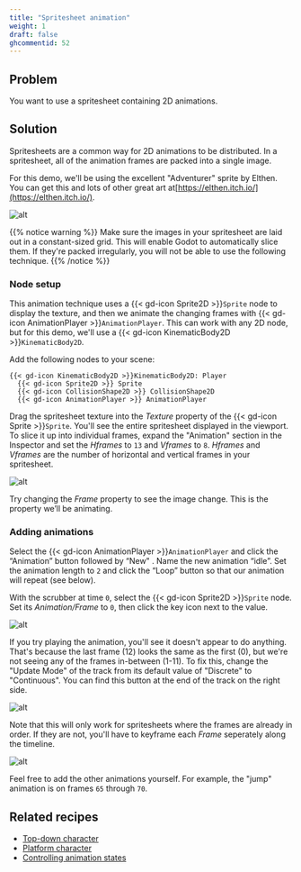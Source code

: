 ```yaml
---
title: "Spritesheet animation"
weight: 1
draft: false
ghcommentid: 52
---
```


## Problem

You want to use a spritesheet containing 2D animations.

## Solution

Spritesheets are a common way for 2D animations to be distributed. In a spritesheet, all of the animation frames are packed into a single image.

For this demo, we'll be using the excellent "Adventurer" sprite by Elthen. You can get this and lots of other great art at[https://elthen.itch.io/](https://elthen.itch.io/).

![alt](/3.x/img/adventurer_sprite_sheet_v1.1.png)

{{% notice warning %}}
Make sure the images in your spritesheet are laid out in a constant-sized grid. This will enable Godot to automatically slice them. If they're packed irregularly, you will not be able to use the following technique.
{{% /notice %}}

### Node setup

This animation technique uses a {{< gd-icon Sprite2D >}}`Sprite` node to display the texture, and then we animate the changing frames with {{< gd-icon AnimationPlayer >}}`AnimationPlayer`. This can work with any 2D node, but for this demo, we'll use a {{< gd-icon KinematicBody2D >}}`KinematicBody2D`.

Add the following nodes to your scene:

```
{{< gd-icon KinematicBody2D >}}KinematicBody2D: Player
  {{< gd-icon Sprite2D >}} Sprite
  {{< gd-icon CollisionShape2D >}} CollisionShape2D
  {{< gd-icon AnimationPlayer >}} AnimationPlayer
```

Drag the spritesheet texture into the _Texture_ property of the {{< gd-icon Sprite >}}`Sprite`. You'll see the entire spritesheet displayed in the viewport. To slice it up into individual frames, expand the "Animation" section in the Inspector and set the _Hframes_ to `13` and _Vframes_ to `8`. _Hframes_ and _Vframes_ are the number of horizontal and vertical frames in your spritesheet.

![alt](/3.x/img/sprite_animation_01.png)

Try changing the _Frame_ property to see the image change. This is the property we’ll be animating.

### Adding animations

Select the {{< gd-icon AnimationPlayer >}}`AnimationPlayer` and click the “Animation” button followed by “New"
. Name the new animation “idle”. Set the animation length to `2` and click the “Loop” button so that our animation will repeat (see below).

With the scrubber at time `0`, select the {{< gd-icon Sprite2D >}}`Sprite` node. Set its _Animation/Frame_ to `0`, then click the key icon next to the value.

![alt](/3.x/img/sprite_animation_02.png)

If you try playing the animation, you'll see it doesn't appear to do anything. That's because the last frame (12) looks the same as the first (0), but we're not seeing any of the frames in-between (1-11). To fix this, change the "Update Mode" of the track from its default value of "Discrete" to "Continuous". You can find this button at the end of the track on the right side.

![alt](/3.x/img/sprite_animation_03.png)

Note that this will only work for spritesheets where the frames are already in order. If they are not, you'll have to keyframe each _Frame_ seperately along the timeline.

![alt](/3.x/img/sprite_animation_04.gif)

Feel free to add the other animations yourself. For example, the "jump" animation is on frames `65` through `70`.

## Related recipes

- [Top-down character](http://kidscancode.org/godot_recipes/2d/topdown_movement/#option-1-8-way-movement)
- [Platform character](http://kidscancode.org/godot_recipes/2d/platform_character/)
- [Controlling animation states](http://kidscancode.org/godot_recipes/animation/animation_state_machine/)